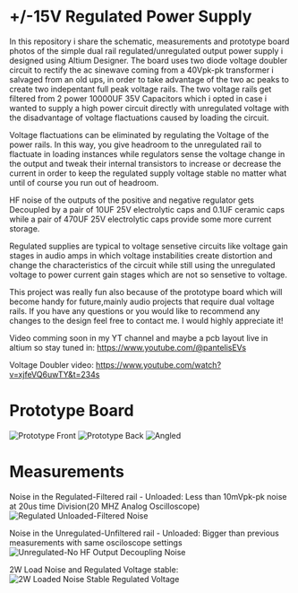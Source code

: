 # +/-15V Regulated Power Supply
In this repository i share the schematic, measurements and prototype board photos of the simple dual rail regulated/unregulated output power supply i designed using Altium Designer. 
The board uses two diode voltage doubler circuit to rectify the ac sinewave coming from a 40Vpk-pk transformer i salvaged from an old ups, in order to take advantage of the two ac peaks to create two indepentant full peak voltage rails. The two voltage rails get filtered from 2 power 10000UF 35V Capacitors which i opted in case i wanted to supply a high power circuit directly with unregulated voltage with the disadvantage of voltage flactuations caused by loading the circuit.

Voltage flactuations can be eliminated by regulating the Voltage of the power rails. In this way, you give headroom to the unregulated rail to flactuate in loading instances while regulators sense the voltage change in the output and tweak their internal transistors to increase or decrease the current in order to keep the regulated supply voltage stable no matter what until of course you run out of headroom.

HF noise of the outputs of the positive and negative regulator gets Decoupled by a pair of 10UF 25V electrolytic caps and 0.1UF ceramic caps while a pair of 470UF 25V electrolytic caps provide some more current storage. 

Regulated supplies are typical to voltage sensetive circuits like voltage gain stages in audio amps in which voltage instabilities create distortion and change the characteristics of the circuit while still using the unregulated voltage to power current gain stages which are not so sensetive to voltage.

This project was really fun also because of the prototype board which will become handy for future,mainly audio projects that require dual voltage rails.
If you have any questions or you would like to recommend any changes to the design feel free to contact me. I would highly appreciate it!

Video comming soon in my YT channel and maybe a pcb layout live in altium so stay tuned in:
https://www.youtube.com/@pantelisEVs

Voltage Doubler video: https://www.youtube.com/watch?v=xjfeVQ6uwTY&t=234s

# Prototype Board
![Prototype Front](https://user-images.githubusercontent.com/93339707/205380614-cfa87be2-d736-42ff-bf09-846073a82f6c.jpg)
![Prototype Back](https://user-images.githubusercontent.com/93339707/205380618-36da5fdb-f112-412a-9f1c-47b36f82a095.jpg)
![Angled](https://user-images.githubusercontent.com/93339707/205380627-ada68a13-40e7-4769-9c57-3eb6e3ad0a54.jpg)

# Measurements
Noise in the Regulated-Filtered rail - Unloaded:
Less than 10mVpk-pk noise at 20us time Division(20 MHZ Analog Oscilloscope)
![Regulated Unloaded-Filtered Noise](https://user-images.githubusercontent.com/93339707/205380697-64e5b459-90c5-4f99-88ad-d5b11598d511.jpg)

Noise in the Unregulated-Unfiltered rail - Unloaded:
Bigger than previous measurements with same osciloscope settings
![Unregulated-No HF Output Decoupling Noise](https://user-images.githubusercontent.com/93339707/205381326-b04e22c4-0c26-4b9f-bc8c-8b3832f5821c.jpg)

2W Load Noise and Regulated Voltage stable:
![2W Loaded Noise Stable Regulated Voltage](https://user-images.githubusercontent.com/93339707/205381458-67b8481f-7a17-4c6d-8eb0-d87a37ccd6ea.jpg)


